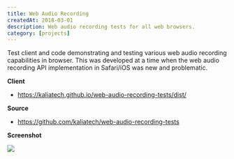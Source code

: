 ```yaml
---
title: Web Audio Recording
createdAt: 2018-03-01
description: Web audio recording tests for all web browsers.
category: [projects]
---
```


Test client and code demonstrating and testing various web audio recording capabilities in browser. This was developed
at a time when the web audio recording API implementation in Safari/iOS was new and problematic.

**Client**

- https://kaliatech.github.io/web-audio-recording-tests/dist/

**Source**

- https://github.com/kaliatech/web-audio-recording-tests

**Screenshot**

<img class="img-fluid rounded mb-3" src="https://github.com/kaliatech/web-audio-recording-tests/raw/master/docs/scrshot-test1b.png?raw=true"/>
